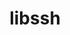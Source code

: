 ---
title: "libssh"
layout: cache
categories: [package, develop]
meta: {"compilers": ["apple-clang@=16.0.0"], "num_specs": 7, "num_specs_by_stack": {"developer-tools-darwin": 6, "root": 7}, "oss": ["sequoia"], "platforms": ["darwin"], "stacks": ["developer-tools-darwin", "root"], "targets": ["aarch64"], "versions": ["0.11.0"]}
spec_details: [{"compiler": "apple-clang@=16.0.0", "hash": "euvjyr3z33uyjaugiz6sijubpr7jzs2h", "os": "sequoia", "platform": "darwin", "size": "-", "stacks": ["developer-tools-darwin", "root"], "target": "aarch64", "variants": ["build_system=cmake", "build_type=Release", "generator=make", "+gssapi", "~ipo"], "versions": ["0.11.0"]}, {"compiler": "apple-clang@=16.0.0", "hash": "mpxff4xbf4egpazv4nieaofsqdxf6zkc", "os": "sequoia", "platform": "darwin", "size": "-", "stacks": ["developer-tools-darwin", "root"], "target": "aarch64", "variants": ["build_system=cmake", "build_type=Release", "generator=make", "+gssapi", "~ipo"], "versions": ["0.11.0"]}, {"compiler": "apple-clang@=16.0.0", "hash": "rxapepj5gjzcfe3oekzjpf47os2ypsag", "os": "sequoia", "platform": "darwin", "size": "-", "stacks": ["developer-tools-darwin", "root"], "target": "aarch64", "variants": ["build_system=cmake", "build_type=Release", "generator=make", "+gssapi", "~ipo"], "versions": ["0.11.0"]}, {"compiler": "apple-clang@=16.0.0", "hash": "sfmmfhvlq3i37wh54d3rncnnjdhvbcn3", "os": "sequoia", "platform": "darwin", "size": "-", "stacks": ["developer-tools-darwin", "root"], "target": "aarch64", "variants": ["build_system=cmake", "build_type=Release", "generator=make", "+gssapi", "~ipo"], "versions": ["0.11.0"]}, {"compiler": "apple-clang@=16.0.0", "hash": "tyg5lvfsopzl47lb7kpz3dddftjkqz57", "os": "sequoia", "platform": "darwin", "size": "-", "stacks": ["developer-tools-darwin", "root"], "target": "aarch64", "variants": ["build_system=cmake", "build_type=Release", "generator=make", "+gssapi", "~ipo"], "versions": ["0.11.0"]}, {"compiler": "apple-clang@=16.0.0", "hash": "u2krks3a5k75jtsiin2jqvwnr7wohyhl", "os": "sequoia", "platform": "darwin", "size": "-", "stacks": ["developer-tools-darwin", "root"], "target": "aarch64", "variants": ["build_system=cmake", "build_type=Release", "generator=make", "+gssapi", "~ipo"], "versions": ["0.11.0"]}, {"compiler": "apple-clang@=16.0.0", "hash": "u6wlxvad2i3rctnb6tu624atkgfkypr4", "os": "sequoia", "platform": "darwin", "size": "-", "stacks": ["root"], "target": "aarch64", "variants": ["build_system=cmake", "build_type=Release", "generator=make", "+gssapi", "~ipo"], "versions": ["0.11.0"]}]
---